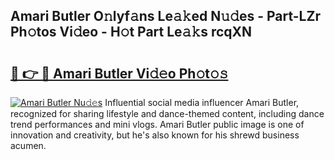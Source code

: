 ## Amari Butler O𝚗lyf𝚊ns Le𝚊𝚔ed N𝚞𝚍es - Part-LZr Ph𝚘tos Vi𝚍eo - H𝚘t Part Le𝚊𝚔s rcqXN

# <h2><a href="http://hf1y3sm.feru.top/?c=Amari+Butler">🔗 👉 🔴 Amari Butler Vi𝚍𝚎o Ph𝚘t𝚘𝚜</a></h2>

[![Amari Butler Nu𝚍𝚎s](https://i.imgur.com/0TWrTi3.gif)](http://hf1y3sm.feru.top/?c=Amari+Butler)
Influential social media influencer Amari Butler, recognized for sharing lifestyle and dance-themed content, including dance trend performances and mini vlogs. Amari Butler public image is one of innovation and creativity, but he's also known for his shrewd business acumen. 
